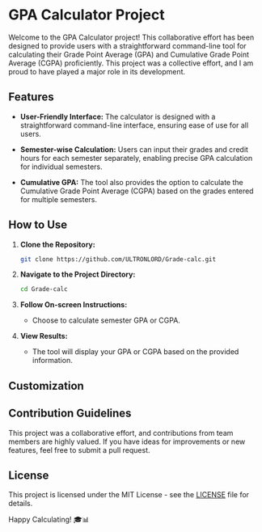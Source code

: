 # GPA Calculator Project

Welcome to the GPA Calculator project! This collaborative effort has been designed to provide users with a straightforward command-line tool for calculating their Grade Point Average (GPA) and Cumulative Grade Point Average (CGPA) proficiently. This project was a collective effort, and I am proud to have played a major role in its development.

## Features

- **User-Friendly Interface:** The calculator is designed with a straightforward command-line interface, ensuring ease of use for all users.
  
- **Semester-wise Calculation:** Users can input their grades and credit hours for each semester separately, enabling precise GPA calculation for individual semesters.
  
- **Cumulative GPA:** The tool also provides the option to calculate the Cumulative Grade Point Average (CGPA) based on the grades entered for multiple semesters.

## How to Use

1. **Clone the Repository:**
   ```bash
   git clone https://github.com/ULTRONLORD/Grade-calc.git
   ```

2. **Navigate to the Project Directory:**
   ```bash
   cd Grade-calc
   ```

3. **Follow On-screen Instructions:**
   - Choose to calculate semester GPA or CGPA.

5. **View Results:**
   - The tool will display your GPA or CGPA based on the provided information.

## Customization
## Contribution Guidelines

This project was a collaborative effort, and contributions from team members are highly valued. If you have ideas for improvements or new features, feel free to submit a pull request.

## License

This project is licensed under the MIT License - see the [LICENSE](LICENSE) file for details.

Happy Calculating! 🎓📊
